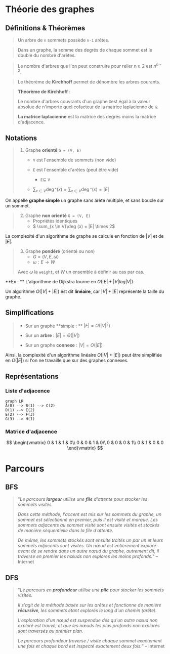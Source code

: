 # Théorie des graphes

## Définitions & Théorèmes

> Un arbre de `n` sommets possède `n-1` arêtes.

> Dans un graphe, la somme des degrés de chaque sommet est le double du nombre d'arêtes.

> Le nombre d'arbres que l'on peut construire pour relier n $\geq$ 2 est $n^{n-2}$.

> Le théorème de **Kirchhoff** permet de dénombre les arbres courants.

> **Théorème de Kirchhoff** : 
>
> Le nombre d'arbres couvrants d'un graphe `G`est égal à la valeur absolue de n'importe quel cofacteur de la matrice laplacienne de `G`.
>
> **La matrice laplacienne** est la matrice des degrés moins la matrice d'adjacence.

## Notations

> 1. Graphe **orienté** `G = (V, E)`
>
>    - `V` est l'ensemble de sommets (non vide)
>
>    - `E` est l'ensemble d'arêtes (peut être vide)
>
>      - `E`$\subseteq$ `V`
>
>    - $\sum_{x \in V} \deg⁺ (x) = \sum_{x \in V}\deg⁻ (x) = |E|$
>
>      

On appelle **graphe simple** un graphe sans arête multiple, et sans boucle sur un sommet.

> 2. Graphe **non orienté** `G = (V, E)`
>    - Propriétés identiques
>    - $ \sum_{x \in V}\deg (x) = |E| \times 2$

La complexité d'un algorithme de graphe se calcule en fonction de $|V|$ et de $|E|$.

> 3. Graphe **pondéré** (orienté ou non)
>    - $G = (V, E, \omega)$
>    - $\omega : E\rightarrow W$
>
> Avec $\omega$ la `weight`, et $W$ un ensemble à définir au cas par cas.

**Ex : ** L'algorithme de Dijkstra tourne en $O(|E|+|V|log|V|)$.

Un algorithme $O(|V|+|E|)$ est dit **linéaire**, car $|V| + |E|$ représente la taille du graphe.

## Simplifications

> - Sur un graphe **simple : ** $|E| = O(|V|^2)$
>
> - Sur un **arbre** : $|E|=\Theta(|V|)$
> - Sur un graphe **connexe** : $|V|=O(|E|)$

Ainsi, la complexité d'un algorithme linéaire $O(|V| + |E|)$ peut être simplifiée en $O(|E|)$ si l'on ne travaille que sur des graphes connexes.

## Représentations

### Liste d'adjacence

```mermaid
graph LR
A(0) --> B(1) --> C(2)
D(1) --> E(2)
E(2) --> F(3)
G(3) --> H(1)
```

### Matrice d'adjacence

$$
\begin{vmatrix}
0 & 1 & 1 & 0\\
0 & 0 & 1 & 0\\
0 & 0 & 0 & 1\\
0 & 1 & 0 & 0
\end{vmatrix}
$$

# Parcours

## BFS

> "*Le parcours **largeur** utilise une **file** d'attente pour stocker les sommets visités.*
>
> *Dans cette méthode, l'accent est mis sur les sommets du graphe, un sommet est sélectionné en premier, puis il est visité et marqué. Les sommets adjacents au sommet visité sont ensuite visités et stockés de manière séquentielle dans la file d'attente.*
>
> *De même, les sommets stockés sont ensuite traités un par un et leurs sommets adjacents sont visités. Un nœud est entièrement exploré avant de se rendre dans un autre nœud du graphe, autrement dit, il traverse en premier les nœuds non explorés les moins profonds.*" – Internet

## DFS

> "*Le parcours en **profondeur** utilise une **pile** pour stocker les sommets visités.*
>
> *Il s'agit de la méthode basée sur les arêtes et fonctionne de manière **récursive**, les sommets étant explorés le long d'un chemin (arête).*
>
> *L'exploration d'un nœud est suspendue dès qu'un autre nœud non exploré est trouvé, et que les nœuds les plus profonds non explorés sont traversés au premier plan.*
>
> *Le parcours profondeur traverse / visite chaque sommet exactement une fois et chaque bord est inspecté exactement deux fois.*" – Internet
